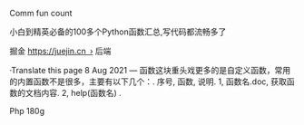 Comm fun count



小白到精英必备的100多个Python函数汇总,写代码都流畅多了

掘金
https://juejin.cn › 后端

·Translate this page
8 Aug 2021 — 函数这块重头戏更多的是自定义函数，常用的内置函数不是很多，主要有以下几个：. 序号, 函数, 说明. 1, 函数名.doc, 获取函数的文档内容. 2, help(函数名) .



Php  180g


